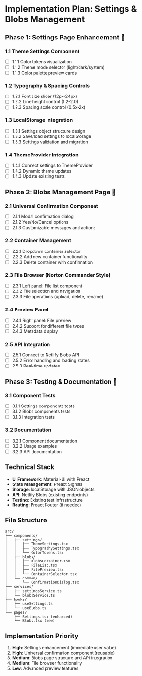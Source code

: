 # Implementation Plan: Settings & Blobs Management

## Phase 1: Settings Page Enhancement 🎨
### 1.1 Theme Settings Component
- [ ] 1.1.1 Color tokens visualization
- [ ] 1.1.2 Theme mode selector (light/dark/system)
- [ ] 1.1.3 Color palette preview cards

### 1.2 Typography & Spacing Controls
- [ ] 1.2.1 Font size slider (12px-24px)
- [ ] 1.2.2 Line height control (1.2-2.0)
- [ ] 1.2.3 Spacing scale control (0.5x-2x)

### 1.3 LocalStorage Integration
- [ ] 1.3.1 Settings object structure design
- [ ] 1.3.2 Save/load settings to localStorage
- [ ] 1.3.3 Settings validation and migration

### 1.4 ThemeProvider Integration
- [ ] 1.4.1 Connect settings to ThemeProvider
- [ ] 1.4.2 Dynamic theme updates
- [ ] 1.4.3 Update existing tests

## Phase 2: Blobs Management Page 📁
### 2.1 Universal Confirmation Component
- [ ] 2.1.1 Modal confirmation dialog
- [ ] 2.1.2 Yes/No/Cancel options
- [ ] 2.1.3 Customizable messages and actions

### 2.2 Container Management
- [ ] 2.2.1 Dropdown container selector
- [ ] 2.2.2 Add new container functionality
- [ ] 2.2.3 Delete container with confirmation

### 2.3 File Browser (Norton Commander Style)
- [ ] 2.3.1 Left panel: File list component
- [ ] 2.3.2 File selection and navigation
- [ ] 2.3.3 File operations (upload, delete, rename)

### 2.4 Preview Panel
- [ ] 2.4.1 Right panel: File preview
- [ ] 2.4.2 Support for different file types
- [ ] 2.4.3 Metadata display

### 2.5 API Integration
- [ ] 2.5.1 Connect to Netlify Blobs API
- [ ] 2.5.2 Error handling and loading states
- [ ] 2.5.3 Real-time updates

## Phase 3: Testing & Documentation 🧪
### 3.1 Component Tests
- [ ] 3.1.1 Settings components tests
- [ ] 3.1.2 Blobs components tests
- [ ] 3.1.3 Integration tests

### 3.2 Documentation
- [ ] 3.2.1 Component documentation
- [ ] 3.2.2 Usage examples
- [ ] 3.2.3 API documentation

## Technical Stack
- **UI Framework**: Material-UI with Preact
- **State Management**: Preact Signals
- **Storage**: localStorage with JSON objects
- **API**: Netlify Blobs (existing endpoints)
- **Testing**: Existing test infrastructure
- **Routing**: Preact Router (if needed)

## File Structure
```
src/
├── components/
│   ├── settings/
│   │   ├── ThemeSettings.tsx
│   │   ├── TypographySettings.tsx
│   │   └── ColorTokens.tsx
│   ├── blobs/
│   │   ├── BlobsContainer.tsx
│   │   ├── FileList.tsx
│   │   ├── FilePreview.tsx
│   │   └── ContainerSelector.tsx
│   └── common/
│       └── ConfirmationDialog.tsx
├── services/
│   ├── settingsService.ts
│   └── blobsService.ts
├── hooks/
│   ├── useSettings.ts
│   └── useBlobs.ts
└── pages/
    ├── Settings.tsx (enhanced)
    └── Blobs.tsx (new)
```

## Implementation Priority
1. **High**: Settings enhancement (immediate user value)
2. **High**: Universal confirmation component (reusable)
3. **Medium**: Blobs page structure and API integration
4. **Medium**: File browser functionality
5. **Low**: Advanced preview features
